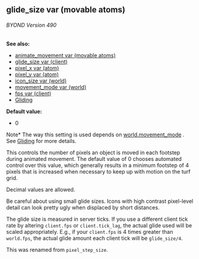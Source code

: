 ## glide_size var (movable atoms) 
###### BYOND Version 490
**See also:**
*   [animate_movement var (movable
    atoms)](/ref/atom/movable/var/animate_movement.md) 
*   [glide_size var (client)](/ref/client/var/glide_size.md) 
*   [pixel_x var (atom)](/ref/atom/var/pixel_x.md) 
*   [pixel_y var (atom)](/ref/atom/var/pixel_y.md) 
*   [icon_size var (world)](/ref/world/var/icon_size.md) 
*   [movement_mode var (world)](/ref/world/var/movement_mode.md) 
*   [fps var (client)](/ref/client/var/fps.md) 
*   [Gliding](/ref/%7Bnotes%7D/gliding.md) 
<!-- -->
**Default value:**
*   0


Note* The way this setting is used depends on
[world.movement_mode](/ref/world/var/movement_mode.md) . See
[Gliding](/ref/%7Bnotes%7D/gliding.md) for more details. 

This
controls the number of pixels an object is moved in each footstep during
animated movement. The default value of 0 chooses automated control over
this value, which generally results in a minimum footstep of 4 pixels
that is increased when necessary to keep up with motion on the turf
grid. 

Decimal values are allowed. 

Be careful about
using small glide sizes. Icons with high contrast pixel-level detail can
look pretty ugly when displaced by short distances. 

The glide
size is measured in server ticks. If you use a different client tick
rate by altering `client.fps` or `client.tick_lag`, the actual glide
used will be scaled appropriately. E.g., if your `client.fps` is 4 times
greater than `world.fps`, the actual glide amount each client tick will
be `glide_size/4`. 

This was renamed from `pixel_step_size`.